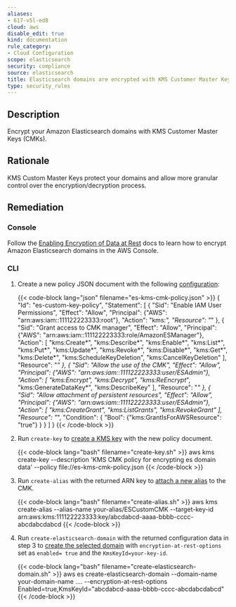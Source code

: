 ```yaml
---
aliases:
- 617-v5l-ed8
cloud: aws
disable_edit: true
kind: documentation
rule_category:
- Cloud Configuration
scope: elasticsearch
security: compliance
source: elasticsearch
title: Elasticsearch domains are encrypted with KMS Customer Master Keys
type: security_rules
---
```


## Description

Encrypt your Amazon Elasticsearch domains with KMS Customer Master Keys (CMKs).

## Rationale

KMS Custom Master Keys protect your domains and allow more granular control over the encryption/decryption process.

## Remediation

### Console

Follow the [Enabling Encryption of Data at Rest][1] docs to learn how to encrypt Amazon Elasticsearch domains in the AWS Console.

### CLI

1. Create a new policy JSON document with the following [configuration][2]:

    {{< code-block lang="json" filename="es-kms-cmk-policy.json" >}}
    {
    "Id": "es-custom-key-policy",
    "Statement": [
        {
        "Sid": "Enable IAM User Permissions",
        "Effect": "Allow",
        "Principal": {"AWS": "arn:aws:iam::111122223333:root"},
        "Action": "kms:*",
        "Resource": "*"
        },
        {
        "Sid": "Grant access to CMK manager",
        "Effect": "Allow",
        "Principal": {"AWS": "arn:aws:iam::111122223333:role/AmazonESManager"},
        "Action": [
            "kms:Create*",
            "kms:Describe*",
            "kms:Enable*",
            "kms:List*",
            "kms:Put*",
            "kms:Update*",
            "kms:Revoke*",
            "kms:Disable*",
            "kms:Get*",
            "kms:Delete*",
            "kms:ScheduleKeyDeletion",
            "kms:CancelKeyDeletion"
        ],
        "Resource": "*"
        },
        {
        "Sid": "Allow the use of the CMK",
        "Effect": "Allow",
        "Principal": {"AWS": "arn:aws:iam::111122223333:user/ESAdmin"},
        "Action": [
            "kms:Encrypt",
            "kms:Decrypt",
            "kms:ReEncrypt*",
            "kms:GenerateDataKey*",
            "kms:DescribeKey"
        ],
        "Resource": "*"
        },
        {
        "Sid": "Allow attachment of persistent resources",
        "Effect": "Allow",
        "Principal": {"AWS": "arn:aws:iam::111122223333:user/ESAdmin"},
        "Action": [
            "kms:CreateGrant",
            "kms:ListGrants",
            "kms:RevokeGrant"
        ],
        "Resource": "*",
        "Condition": {
            "Bool": {"kms:GrantIsForAWSResource": "true"}
        }
        }
    ]
    }
    {{< /code-block >}}

2. Run `create-key` to [create a KMS key][3] with the new policy document.

    {{< code-block lang="bash" filename="create-key.sh" >}}
    aws kms create-key
    --description 'KMS CMK policy for encrypting es domain data'
    --policy file://es-kms-cmk-policy.json
    {{< /code-block >}}

3. Run `create-alias` with the returned ARN key to [attach a new alias][4] to the CMK.

    {{< code-block lang="bash" filename="create-alias.sh" >}}
    aws kms create-alias
        --alias-name your-alias/ESCustomCMK
        --target-key-id arn:aws:kms:111122223333:key/abcdabcd-aaaa-bbbb-cccc-abcdabcdabcd
    {{< /code-block >}}

4. Run `create-elasticsearch-domain` with the returned configuration data in step 3 to [create the selected domain][5] with `encryption-at-rest-options` set as `enabled= true` and the `KmsKeyId=your-key-id`.

    {{< code-block lang="bash" filename="create-elasticsearch-domain.sh" >}}
    aws es create-elasticsearch-domain
        --domain-name your-domain-name
        ....
        --encryption-at-rest-options Enabled=true,KmsKeyId="abcdabcd-aaaa-bbbb-cccc-abcdabcdabcd"
    {{< /code-block >}}

[1]: https://docs.aws.amazon.com/elasticsearch-service/latest/developerguide/es-createupdatedomains.html#es-createdomain-configure-access-policies
[2]: https://docs.aws.amazon.com/kms/latest/developerguide/determining-access-key-policy.html
[3]: https://awscli.amazonaws.com/v2/documentation/api/latest/reference/kms/create-key.html
[4]: https://awscli.amazonaws.com/v2/documentation/api/latest/reference/kms/create-alias.html#options
[5]: https://awscli.amazonaws.com/v2/documentation/api/latest/reference/es/create-elasticsearch-domain.html#options
